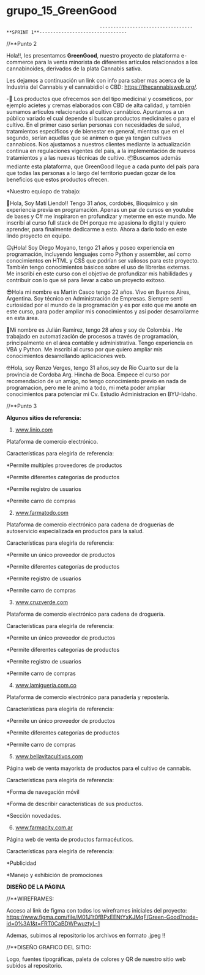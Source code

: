 # grupo_15_GreenGood

                                      ----------------------------------**SPRINT 1**--------------------------------

//**Punto 2

Hola!!, les presentamos **GreenGood**, nuestro proyecto de plataforma e-commerce para la venta minorista de diferentes artículos relacionados a los cannabinoides, derivados de la plata Cannabis sativa. 

Les dejamos a continuación un link con info para saber mas acerca de la Industria del Cannabis y el cannabidiol o CBD: https://thecannabisweb.org/. 

-🧺 Los productos que ofrecemos son del tipo medicinal y cosméticos, por ejemplo acietes y cremas elaborados con CBD de alta calidad, y también sumamos articulos relacionados al cultivo cannábico. Apuntamos a un público variado el cual depende si buscan productos medicinales o para el cultivo. En el primer caso serían personas con necesidades de salud, tratamientos especificos y de bienestar en general, mientras que en el segundo, serían aquellas que se animen o que ya tengan cultivos cannabicos. Nos ajustamos a nuestros clientes mediante la actualización continua en regulaciones vigentes del pais, a la implementación de nuevos tratamientos y a las nuevas técnicas de cultivo. 📦Buscamos además mediante esta plataforma, que GreenGood llegue a cada punto del país para que todas las personas a lo largo del territorio puedan gozar de los beneficios que estos productos ofrecen.


*Nuestro equiopo de trabajo:

🙂Hola, Soy Mati Liendo!! Tengo 31 años, cordobés, Bioquímico y sin experiencia previa en programación. Apenas un par de cursos en youtube de bases y C# me inspiraron en profundizar y meterme en este mundo. Me inscribí al curso full stack de DH porque me apasiona lo digital y quiero aprender, para finalmente dedicarme a esto. Ahora a darlo todo en este lindo proyecto en equipo.
 
😉¡Hola! Soy Diego Moyano, tengo 21 años y poseo experiencia en programación, incluyendo lenguajes como Python y assembler, así como conocimientos en HTML y CSS que podrían ser valiosos para este proyecto. También tengo conocimientos básicos sobre el uso de librerías externas. Me inscribí en este curso con el objetivo de profundizar mis habilidades y contribuir con lo que sé para llevar a cabo un proyecto exitoso. 

😎Hola mi nombre es Martin Casco tengo 22 años. Vivo en Buenos Aires, Argentina. Soy técnico en Administración de Empresas.
Siempre sentí curiosidad por el mundo de la programación y es por esto que me anote en este curso, para poder ampliar mis conocimientos y así poder desarrollarme en esta área.

🫡Mi nombre es Julián Ramírez, tengo 28 años y soy de Colombia . He trabajado en automatización de procesos a través de programación, principalmente en el área contable y administrativa. Tengo experiencia en VBA y Python. Me inscribí al curso por que quiero ampliar mis conocimientos desarrollando aplicaciones web.

🤓Hola, soy Renzo Verges, tengo 31 años,soy de Rio Cuarto sur de la provincia de Cordoba Arg. Hincha de Boca. Empece el curso por recomendacion de un amigo, no tengo conocimiento previo en nada de programacion, pero me le animo a todo, mi meta poder ampliar conocimientos para potenciar mi Cv. Estudio Administracion en BYU-Idaho. 



//**Punto 3

**Algunos sitios de referencia:**

1. www.linio.com

Plataforma de comercio electrónico.

Características para elegirla de referencia:

*Permite multiples proveedores de productos

*Permite diferentes categorías de productos

*Permite registro de usuarios

*Permite carro de compras


2. www.farmatodo.com

Plataforma de comercio electrónico para cadena de droguerías de autoservicio especializada en productos para la salud.


Características para elegirla de referencia:

*Permite un único proveedor de productos

*Permite diferentes categorías de productos

*Permite registro de usuarios

*Permite carro de compras



3. www.cruzverde.com

Plataforma de comercio electrónico para cadena de droguería.

Características para elegirla de referencia:

*Permite un único proveedor de productos

*Permite diferentes categorías de productos

*Permite registro de usuarios

*Permite carro de compras



4. www.lamigueria.com.co

Plataforma de comercio electrónico para panadería y repostería.

Características para elegirla de referencia:

*Permite un único proveedor de productos

*Permite diferentes categorías de productos

*Permite carro de compras



5. www.bellavitacultivos.com

Página web de venta mayorista de productos para el cultivo de cannabis.

Características para elegirla de referencia:

*Forma de navegación móvil

*Forma de describir características de sus productos.

*Sección novedades.



6. www.farmacity.com.ar

Página web de venta de productos farmacéuticos.

Características para elegirla de referencia:

*Publicidad

*Manejo y exhibición de promociones


**DISEÑO DE LA PÁGINA**

//**WIREFRAMES:

Acceso al link de figma con todos los wireframes iniciales del proyecto: https://www.figma.com/file/M01J1t0fBPxEENtYxKJMqF/Green-Good?node-id=0%3A1&t=FRT0CaBDWPwuztyL-1

Ademas, subimos al repositorio los archivos en formato .jpeg !! 

//**DISEÑO GRAFICO DEL SITIO:

Logo, fuentes tipográficas, paleta de colores y QR de nuestro sitio web subidos al repositorio.



